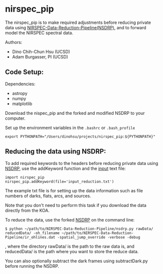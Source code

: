 # nirspec_pip
The nirspec_pip is to make required adjustments before reducing private data using [NIRSPEC-Data-Reduction-Pipeline(NSDRP)](https://github.com/Keck-DataReductionPipelines/NIRSPEC-Data-Reduction-Pipeline), and to forward model the NIRSPEC spectral data.

Authors:
* Dino Chih-Chun Hsu (UCSD)
* Adam Burgasser, PI (UCSD)

## Code Setup:
Dependencies:
* astropy
* numpy
* matplotlib
<!---* scipy---> 
<!---* pandas---> 

Download the nispec_pip and the forked and modified NSDRP to your computer.

Set up the environment variables in the `.bashrc` or `.bash_profile`

```
export PYTHONPATH="/Users/dinohsu/projects/nirspec_pip:${PYTHONPATH}"
```

<!---*## Downloading the data from the Keck Observatory Archive (KOA)---> 

## Reducing the data using NSDRP:
To add required keywords to the headers before reducing private data using [NSDRP](https://github.com/Keck-DataReductionPipelines/NIRSPEC-Data-Reduction-Pipeline), use the addKeyword function and the [input](https://github.com/chihchunhsu/nirspec_pip/blob/master/input_reduction.txt) text file:
```
import nirspec_pip
nirspec_pip.addKeyword(file='input_reduction.txt')
```
The example txt file is for setting up the data information such as file numbers of darks, flats, arcs, and sources. 

Note that you don't need to perform this task if you download the data directly from the KOA.

To reduce the data, use the forked [NSDRP](https://github.com/chihchunhsu/NIRSPEC-Data-Reduction-Pipeline) on the command line:

```
$ python ~/path/to/NIRSPEC-Data-Reduction-Pipeline/nsdrp.py rawData/ reducedData/ -oh_filename ~/path/to/NIRSPEC-Data-Reduction-Pipeline/ir_ohlines.dat -spatial_jump_override -verbose -debug
```

, where the directory rawData/ is the path to the raw data is, and reducedData/ is the path where you want to store the reduce data.

You can also optionally subtract the dark frames using subtractDark.py before running the NSDRP.

<!---*## Forward Modeling the Spectra:---> 
